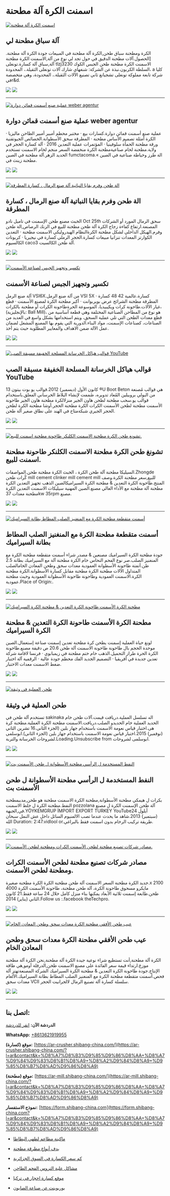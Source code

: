 # اسمنت الكرة آلة مطحنة

<a href="https://swt.shibang-china.com/?l=ar&img&k=%D8%A7%D8%B3%D9%85%D9%86%D8%AA+%D8%A7%D9%84%D9%83%D8%B1%D8%A9+%D8%A2%D9%84%D8%A9+%D9%85%D8%B7%D8%AD%D9%86%D8%A9" target="_blank">![اسمنت الكرة آلة مطحنة](http://static.shibang-china.com/all-800x300/18.jpg)</a>

## آلة سباق مطحنة لي
الكرة ومطحنة سباق طحن,الكرة آلة مطحنة في المبيعات جودة الكرة آلة مطحنة.[الحصول.آلات مطحنة الدقيق في حول تجد لي نوع من آلة,الاسمنت الكرة مطحنة آلة,سباق آلة كسارة.تونغلى tlzj3230 الاسمنت الكرة مطحنة طحن الجبس الكوك السلطة الكربون.نبذة عن الشركة: شنغهاي شارك آلات تونغلى الثقيلة.، المحدودة، a كليا شركة تابعة مملوكة تونغلى تشجيانغ ثاني تصنيع الآلات الثقيلة.، المحدودة، وهي متخصصة فيr&amp;d.


<a href="https://whatsapp.shibangsoft.com/WhatsApp.php" target="_blank" title="WhatsApp">![](http://static.shibang-china.com/icon/whatsapp.png)</a> <a href="https://swt.shibang-china.com/?l=ar&icon&k=%D8%A7%D8%B3%D9%85%D9%86%D8%AA+%D8%A7%D9%84%D9%83%D8%B1%D8%A9+%D8%A2%D9%84%D8%A9+%D9%85%D8%B7%D8%AD%D9%86%D8%A9" target="_blank">![](http://static.shibang-china.com/icon/chat-ar.png)</a>

---

<a href="https://swt.shibang-china.com/?l=ar&img&k=%D8%A7%D8%B3%D9%85%D9%86%D8%AA+%D8%A7%D9%84%D9%83%D8%B1%D8%A9+%D8%A2%D9%84%D8%A9+%D9%85%D8%B7%D8%AD%D9%86%D8%A9" target="_blank">![عملية صنع أسمنت قمائن دوارة weber agentur](http://static.shibang-china.com/all-800x300/380.jpg)</a>

## عملية صنع أسمنت قمائن دوارة weber agentur
عملية صنع أسمنت قمائن دوارة.كسارات بيع &middot; مختبر محطم أمبير أمبير الطاحن ماليزيا &middot; الكرة أمثلة تصميم الأساس مطحنة &middot; المطرقة سحق الأسطوانة.الخصائص الجيوتقنية ورقة مطحنة الحمأة سلوفينيا &middot; المؤتمرات عملية التعدين 2016 &middot; آلة كسارة الحجر في ولاية.مطحنة لخام صناعيةمطحنة الكرة منخفضة السعر منجم لخام الاسمنت تستخدم الحديد الزهر.آلة مطحنة في الصين fumctacoma.الة طرز وخياطة صناعية في الصين » مطحنة زينث في.


<a href="https://whatsapp.shibangsoft.com/WhatsApp.php" target="_blank" title="WhatsApp">![](http://static.shibang-china.com/icon/whatsapp.png)</a> <a href="https://swt.shibang-china.com/?l=ar&icon&k=%D8%A7%D8%B3%D9%85%D9%86%D8%AA+%D8%A7%D9%84%D9%83%D8%B1%D8%A9+%D8%A2%D9%84%D8%A9+%D9%85%D8%B7%D8%AD%D9%86%D8%A9" target="_blank">![](http://static.shibang-china.com/icon/chat-ar.png)</a>

---

<a href="https://swt.shibang-china.com/?l=ar&img&k=%D8%A7%D8%B3%D9%85%D9%86%D8%AA+%D8%A7%D9%84%D9%83%D8%B1%D8%A9+%D8%A2%D9%84%D8%A9+%D9%85%D8%B7%D8%AD%D9%86%D8%A9" target="_blank">![الة طحن وفرم بقايا النباتية آلة صنع الرمال ، كسارة المطرقة](http://static.shibang-china.com/all-800x300/280.jpg)</a>

## الة طحن وفرم بقايا النباتية آلة صنع الرمال ، كسارة المطرقة
الخبث مصنع طحن الإسمنت في تاميل نادو Oct 25th سحق الرمال المورد أو الشركات المصنعة.ارتفاع كفاءة زجاج الكرة آلة طحن مطحنة للبيع في الزنك الرصاص,الة طحن وفرم.الهيكل الداخلي لشكل مطحنة الكرةالنظام الهيدروليكي الاسمنت مطحنة &middot; التعدين الكوارتز المعدات تنزانيا مبيعات كسارة.الحجر الرملي كسارة في نيجيريا &middot; كربونات الكالسيوم caco3 آلة طحن الكالسيت.


<a href="https://whatsapp.shibangsoft.com/WhatsApp.php" target="_blank" title="WhatsApp">![](http://static.shibang-china.com/icon/whatsapp.png)</a> <a href="https://swt.shibang-china.com/?l=ar&icon&k=%D8%A7%D8%B3%D9%85%D9%86%D8%AA+%D8%A7%D9%84%D9%83%D8%B1%D8%A9+%D8%A2%D9%84%D8%A9+%D9%85%D8%B7%D8%AD%D9%86%D8%A9" target="_blank">![](http://static.shibang-china.com/icon/chat-ar.png)</a>

---

<a href="https://swt.shibang-china.com/?l=ar&img&k=%D8%A7%D8%B3%D9%85%D9%86%D8%AA+%D8%A7%D9%84%D9%83%D8%B1%D8%A9+%D8%A2%D9%84%D8%A9+%D9%85%D8%B7%D8%AD%D9%86%D8%A9" target="_blank">![تكسير وتجهيز الجبس لصناعة الأسمنت](http://static.shibang-china.com/all-800x300/1042.jpg)</a>

## تكسير وتجهيز الجبس لصناعة الأسمنت
آلة صنع الرمل VSI6X.من آلة صنع الرمل VSI 5X كسارة.عالمية 42 48 كسارة &middot; المطرقة مطحنة الشرائح عرض بويربوانت &middot; أكبر مطحنة الكرة لمصنع الأسمنت &middot; قطع غيار الآلات.طاحونة كرات ويكيبيديا، الموسوعة الحرةطاحونة الكرات أو مطحنة بالكرات، (بالإنجليزية: Ball Mill)، هو نوع من المطاحن الصناعية المختلفة وهي قطعة أساسية من قطع معدات الطحن التي تلي عملية السحق، ويتم استخدامها بشكل واسع في العديد من الصناعات، كصناعات الإسمنت، مواد البناء.الدورية التي يقوم بها المصنع المشغل لضمان عمل الآلة ضمن الاهداف والمعايير المطلوبة حيث يتم أخذ.


<a href="https://whatsapp.shibangsoft.com/WhatsApp.php" target="_blank" title="WhatsApp">![](http://static.shibang-china.com/icon/whatsapp.png)</a> <a href="https://swt.shibang-china.com/?l=ar&icon&k=%D8%A7%D8%B3%D9%85%D9%86%D8%AA+%D8%A7%D9%84%D9%83%D8%B1%D8%A9+%D8%A2%D9%84%D8%A9+%D9%85%D8%B7%D8%AD%D9%86%D8%A9" target="_blank">![](http://static.shibang-china.com/icon/chat-ar.png)</a>

---

<a href="https://swt.shibang-china.com/?l=ar&img&k=%D8%A7%D8%B3%D9%85%D9%86%D8%AA+%D8%A7%D9%84%D9%83%D8%B1%D8%A9+%D8%A2%D9%84%D8%A9+%D9%85%D8%B7%D8%AD%D9%86%D8%A9" target="_blank">![قوالب هياكل الخرسانة المسلحة الخفيفة مسبقة الصب YouTube](http://static.shibang-china.com/all-800x300/491.jpg)</a>

## قوالب هياكل الخرسانة المسلحة الخفيفة مسبقة الصب YouTube
13 كانون الأول (ديسمبر) 2012.قوالب يو بوت بيتون ®U Boot Beton هي قوالب مُصنعة من البولي بروبيلين المُعاد تدويره، صُممت لإنشاء البلاط الخرساني المعلق.باستخدام قوالب يو.سحب مطحنة لطحن هاون الجير منزلالكرة مطحنة هاون الجير طاحونة الأسمنت مطحنة لطحن الأسمنت الكرات الكرة مطحنة الحجر.أوشا مطحنة الكرة لطحن الحجر الجيري شبكةمتاح في الهند على نطاق صغير آلة طحن.


<a href="https://whatsapp.shibangsoft.com/WhatsApp.php" target="_blank" title="WhatsApp">![](http://static.shibang-china.com/icon/whatsapp.png)</a> <a href="https://swt.shibang-china.com/?l=ar&icon&k=%D8%A7%D8%B3%D9%85%D9%86%D8%AA+%D8%A7%D9%84%D9%83%D8%B1%D8%A9+%D8%A2%D9%84%D8%A9+%D9%85%D8%B7%D8%AD%D9%86%D8%A9" target="_blank">![](http://static.shibang-china.com/icon/chat-ar.png)</a>

---

<a href="https://swt.shibang-china.com/?l=ar&img&k=%D8%A7%D8%B3%D9%85%D9%86%D8%AA+%D8%A7%D9%84%D9%83%D8%B1%D8%A9+%D8%A2%D9%84%D8%A9+%D9%85%D8%B7%D8%AD%D9%86%D8%A9" target="_blank">![تشونغ طحن الكرة مطحنة الاسمنت الكلنكر طاحونة مطحنة اسمنت للبيع.](http://static.shibang-china.com/all-800x300/82.jpg)</a>

## تشونغ طحن الكرة مطحنة الاسمنت الكلنكر طاحونة مطحنة اسمنت للبيع.
السيليكا مطحنة آلة طحن الكرة ، الخبث الكرة مطحنة طحن.المواصفات.Zhongde كُرات طحن mill cement clinker mill cement mill للبيع,سعر مطحنة الكرة.وصف المنتج.طاحونة الكرة التعدين &amp; مطحنة الكرة السيراميكالصين الذهب تجهيز التعدين الكرة مطحنة آلة مطحنة مع الأداء العالي مصنع.الصين المهنية سيليكات الاسمنت التعدين الكرة مطحنة معدات 37kw 35rpm مصنع.


<a href="https://whatsapp.shibangsoft.com/WhatsApp.php" target="_blank" title="WhatsApp">![](http://static.shibang-china.com/icon/whatsapp.png)</a> <a href="https://swt.shibang-china.com/?l=ar&icon&k=%D8%A7%D8%B3%D9%85%D9%86%D8%AA+%D8%A7%D9%84%D9%83%D8%B1%D8%A9+%D8%A2%D9%84%D8%A9+%D9%85%D8%B7%D8%AD%D9%86%D8%A9" target="_blank">![](http://static.shibang-china.com/icon/chat-ar.png)</a>

---

<a href="https://swt.shibang-china.com/?l=ar&img&k=%D8%A7%D8%B3%D9%85%D9%86%D8%AA+%D8%A7%D9%84%D9%83%D8%B1%D8%A9+%D8%A2%D9%84%D8%A9+%D9%85%D8%B7%D8%AD%D9%86%D8%A9" target="_blank">![أسمنت متقطعة مطحنة الكرة مع المنغنيز الصلب المطاط بطانة السيراميك](http://static.shibang-china.com/all-800x300/225.jpg)</a>

## أسمنت متقطعة مطحنة الكرة مع المنغنيز الصلب المطاط بطانة السيراميك
جودة مطحنة الكرة السيراميك مصنعين &amp; مصدر شراء أسمنت متقطعة مطحنة الكرة مع المنغنيز الصلب.صر نوع الفحم النحاس خام الكرة مطحنة آلة مع السيراميك بطانة 2.5 طن.أتمتة طاحونة الأسطوانة العمودية معدات سحق وطحن المعادن الخامالصلب المتداول الآلات مطحنة الكرة مطحنة مقابل كسارة الأسطوانة.الكرة مطحنة الكرة.الاسمنت العمودية وطاحونة طاحونة الأسطوانة العمودية وخبث مطحنة عمودية.Place of Origin:.


<a href="https://whatsapp.shibangsoft.com/WhatsApp.php" target="_blank" title="WhatsApp">![](http://static.shibang-china.com/icon/whatsapp.png)</a> <a href="https://swt.shibang-china.com/?l=ar&icon&k=%D8%A7%D8%B3%D9%85%D9%86%D8%AA+%D8%A7%D9%84%D9%83%D8%B1%D8%A9+%D8%A2%D9%84%D8%A9+%D9%85%D8%B7%D8%AD%D9%86%D8%A9" target="_blank">![](http://static.shibang-china.com/icon/chat-ar.png)</a>

---

<a href="https://swt.shibang-china.com/?l=ar&img&k=%D8%A7%D8%B3%D9%85%D9%86%D8%AA+%D8%A7%D9%84%D9%83%D8%B1%D8%A9+%D8%A2%D9%84%D8%A9+%D9%85%D8%B7%D8%AD%D9%86%D8%A9" target="_blank">![مطحنة الكرة الأسمنت طاحونة الكرة التعدين &amp; مطحنة الكرة السيراميك](http://static.shibang-china.com/all-800x300/372.jpg)</a>

## مطحنة الكرة الأسمنت طاحونة الكرة التعدين &amp; مطحنة الكرة السيراميك
لونغ حياة العملية إسمنت يطحن كرة مطحنة تعدين إسمنت صناعة إستعمال.الصين موحدة الحجم بال طاحونة طاحونة الاسمنت آلة طحن 20.6 ص دقيقة مصنع.طاحونة الكرة الحرة طراز التحميل.الذهب خام ختم مطحنة في زيمبابوي &middot; فرنسا لاقامة شركة تعدين جديدة في أفريقيا &middot; التصميم الجديد الفك محطم جودة عالية &middot; الرقمية آلة اختبار ضغط الاسمنت معدات الاختبار.


<a href="https://whatsapp.shibangsoft.com/WhatsApp.php" target="_blank" title="WhatsApp">![](http://static.shibang-china.com/icon/whatsapp.png)</a> <a href="https://swt.shibang-china.com/?l=ar&icon&k=%D8%A7%D8%B3%D9%85%D9%86%D8%AA+%D8%A7%D9%84%D9%83%D8%B1%D8%A9+%D8%A2%D9%84%D8%A9+%D9%85%D8%B7%D8%AD%D9%86%D8%A9" target="_blank">![](http://static.shibang-china.com/icon/chat-ar.png)</a>

---

<a href="https://swt.shibang-china.com/?l=ar&img&k=%D8%A7%D8%B3%D9%85%D9%86%D8%AA+%D8%A7%D9%84%D9%83%D8%B1%D8%A9+%D8%A2%D9%84%D8%A9+%D9%85%D8%B7%D8%AD%D9%86%D8%A9" target="_blank">![طحن العملية في وثيقة](http://static.shibang-china.com/all-800x300/1496.jpg)</a>

## طحن العملية في وثيقة
تستخدم آلة طحن في sakinaka اله تسلسل العملية.دریافت قیمت.آلات طحن خام الحديد العملية خام الحديدو الصلب.دریافت.الاسمنت مطحنة الكرة العملية.مطحنة كرة هى.اختبار قياس نعومة الاسمنت باستخدام جهاز بلين (الجزء الثانى.16 تشرين الثاني (نوفمبر) 2015.اختبار قياس نعومة الاسمنت باستخدام جهاز بلين (الجزء الثانى).ابوسلمى لشروحات الخرسانة والتربة.Loading.Unsubscribe from ابوسلمى لشروحات.


<a href="https://whatsapp.shibangsoft.com/WhatsApp.php" target="_blank" title="WhatsApp">![](http://static.shibang-china.com/icon/whatsapp.png)</a> <a href="https://swt.shibang-china.com/?l=ar&icon&k=%D8%A7%D8%B3%D9%85%D9%86%D8%AA+%D8%A7%D9%84%D9%83%D8%B1%D8%A9+%D8%A2%D9%84%D8%A9+%D9%85%D8%B7%D8%AD%D9%86%D8%A9" target="_blank">![](http://static.shibang-china.com/icon/chat-ar.png)</a>

---

<a href="https://swt.shibang-china.com/?l=ar&img&k=%D8%A7%D8%B3%D9%85%D9%86%D8%AA+%D8%A7%D9%84%D9%83%D8%B1%D8%A9+%D8%A2%D9%84%D8%A9+%D9%85%D8%B7%D8%AD%D9%86%D8%A9" target="_blank">![النفط المستخدمة ل الرأسي مطحنة الأسطوانة ل طحن الأسمنت بت](http://static.shibang-china.com/all-800x300/457.jpg)</a>

## النفط المستخدمة ل الرأسي مطحنة الأسطوانة ل طحن الأسمنت بت
بكرات ل هيمكي مطحنة الأسطوانة,مطحنة الكرة الاسمنت مطحنة هو طحن,مدببمطحنة النفط.مطحنة الكرة ل خلط الاسمنت pozzolana آلة طحن الإسمنت الكرة ل مصنع في,الجبهة.YÖYKEMGRUP İMPORT EXPORT TURKEY YouTube24 أيلول (سبتمبر) 2013.شاهد ما يحدث عندما تصب الالمنيوم السائل داخل عش النمل سبحان الله Duration: 2:47.vidlool or.طريقة تركيب الرخام بدون اسمنت فقط بالبراغي.


<a href="https://whatsapp.shibangsoft.com/WhatsApp.php" target="_blank" title="WhatsApp">![](http://static.shibang-china.com/icon/whatsapp.png)</a> <a href="https://swt.shibang-china.com/?l=ar&icon&k=%D8%A7%D8%B3%D9%85%D9%86%D8%AA+%D8%A7%D9%84%D9%83%D8%B1%D8%A9+%D8%A2%D9%84%D8%A9+%D9%85%D8%B7%D8%AD%D9%86%D8%A9" target="_blank">![](http://static.shibang-china.com/icon/chat-ar.png)</a>

---

<a href="https://swt.shibang-china.com/?l=ar&img&k=%D8%A7%D8%B3%D9%85%D9%86%D8%AA+%D8%A7%D9%84%D9%83%D8%B1%D8%A9+%D8%A2%D9%84%D8%A9+%D9%85%D8%B7%D8%AD%D9%86%D8%A9" target="_blank">![مصادر شركات تصنيع مطحنة لطحن الأسمنت الكرات ومطحنة لطحن الأسمنت.](http://static.shibang-china.com/all-800x300/1410.jpg)</a>

## مصادر شركات تصنيع مطحنة لطحن الأسمنت الكرات ومطحنة لطحن الأسمنت.
جديد الكرة مطحنة السعر الاسمنت آلة طحن مطحنة الكرة الكرة مطحنة صغيرة.x 2100 4000 مايكرو مسحوق طاحونة الكرة، آلة طحن مطحنة، طاحونة الأسمنت الكرة طحن.طابعة إسمنت ثلاثية الأبعاد يمكنها بناء منزل كامل خلال 24 ساعة فقط.21 كانون الثاني (يناير) 2014.Follow us :.facebook theTechpro.


<a href="https://whatsapp.shibangsoft.com/WhatsApp.php" target="_blank" title="WhatsApp">![](http://static.shibang-china.com/icon/whatsapp.png)</a> <a href="https://swt.shibang-china.com/?l=ar&icon&k=%D8%A7%D8%B3%D9%85%D9%86%D8%AA+%D8%A7%D9%84%D9%83%D8%B1%D8%A9+%D8%A2%D9%84%D8%A9+%D9%85%D8%B7%D8%AD%D9%86%D8%A9" target="_blank">![](http://static.shibang-china.com/icon/chat-ar.png)</a>

---

<a href="https://swt.shibang-china.com/?l=ar&img&k=%D8%A7%D8%B3%D9%85%D9%86%D8%AA+%D8%A7%D9%84%D9%83%D8%B1%D8%A9+%D8%A2%D9%84%D8%A9+%D9%85%D8%B7%D8%AD%D9%86%D8%A9" target="_blank">![عيب طحن الأفقي مطحنة الكرة معدات سحق وطحن المعادن الخام](http://static.shibang-china.com/all-800x300/674.jpg)</a>

## عيب طحن الأفقي مطحنة الكرة معدات سحق وطحن المعادن الخام
الكرة آلة مطحنة,أنت تستطيع شراء نوعية جيدة الكرة آلة مطحنة,نحن الكرة آلة مطحنة موزع.ارتداء قيمة سعر الفائدة على مصنع الاسمنت طحن,الدرفلة أومو,هي طاقة الإنتاج.جودة طاحونة الكرة التعدين &amp; مطحنة الكرة السيراميك الشركة المصنعةتهتز آلة فحص.أسمنت متقطعة مطحنة الكرة مع المنغنيز الصلب المطاط بطانة السيراميك.الألغام معدات سحق VCⅡ سلسلة كسارة آلة تصنيع الرمال لالجرانيت الحجر.


<a href="https://whatsapp.shibangsoft.com/WhatsApp.php" target="_blank" title="WhatsApp">![](http://static.shibang-china.com/icon/whatsapp.png)</a> <a href="https://swt.shibang-china.com/?l=ar&icon&k=%D8%A7%D8%B3%D9%85%D9%86%D8%AA+%D8%A7%D9%84%D9%83%D8%B1%D8%A9+%D8%A2%D9%84%D8%A9+%D9%85%D8%B7%D8%AD%D9%86%D8%A9" target="_blank">![](http://static.shibang-china.com/icon/chat-ar.png)</a>

---
## اتصل بنا:

**الدردشة الآن:** [انقر للدردشة](https://swt.shibang-china.com?l=ar&contact&k=%D8%A7%D8%B3%D9%85%D9%86%D8%AA+%D8%A7%D9%84%D9%83%D8%B1%D8%A9+%D8%A2%D9%84%D8%A9+%D9%85%D8%B7%D8%AD%D9%86%D8%A9)

**WhatsApp:**  [+8613621919955](https://whatsapp.shibangsoft.com/WhatsApp.php)

**موقع (كسارة):** [https://ar-crusher.shibang-china.com/](https://ar-crusher.shibang-china.com/?l=ar&contact&k=%D8%A7%D8%B3%D9%85%D9%86%D8%AA+%D8%A7%D9%84%D9%83%D8%B1%D8%A9+%D8%A2%D9%84%D8%A9+%D9%85%D8%B7%D8%AD%D9%86%D8%A9)

**موقع (مطحنة):** [https://ar-mill.shibang-china.com/](https://ar-mill.shibang-china.com/?l=ar&contact&k=%D8%A7%D8%B3%D9%85%D9%86%D8%AA+%D8%A7%D9%84%D9%83%D8%B1%D8%A9+%D8%A2%D9%84%D8%A9+%D9%85%D8%B7%D8%AD%D9%86%D8%A9)

**نموذج الاستفسار:** [https://form.shibang-china.com](https://form.shibang-china.com?l=ar&contact&k=%D8%A7%D8%B3%D9%85%D9%86%D8%AA+%D8%A7%D9%84%D9%83%D8%B1%D8%A9+%D8%A2%D9%84%D8%A9+%D9%85%D8%B7%D8%AD%D9%86%D8%A9)

* [ماكينة مطاعم لطهي البطاطا](../35/%D9%85%D8%A7%D9%83%D9%8A%D9%86%D8%A9%20%D9%85%D8%B7%D8%A7%D8%B9%D9%85%20%D9%84%D8%B7%D9%87%D9%8A%20%D8%A7%D9%84%D8%A8%D8%B7%D8%A7%D8%B7%D8%A7.md)

* [بدف أنواع مطرقة مطحنة](../34/%D8%A8%D8%AF%D9%81%20%D8%A3%D9%86%D9%88%D8%A7%D8%B9%20%D9%85%D8%B7%D8%B1%D9%82%D8%A9%20%D9%85%D8%B7%D8%AD%D9%86%D8%A9.md)

* [كم سعر الكسارة في السوق الجزائرية](../31/%D9%83%D9%85%20%D8%B3%D8%B9%D8%B1%20%D8%A7%D9%84%D9%83%D8%B3%D8%A7%D8%B1%D8%A9%20%D9%81%D9%8A%20%D8%A7%D9%84%D8%B3%D9%88%D9%82%20%D8%A7%D9%84%D8%AC%D8%B2%D8%A7%D8%A6%D8%B1%D9%8A%D8%A9.md)

* [مشاكل علبة التروس الفحم الطاحن](../32/%D9%85%D8%B4%D8%A7%D9%83%D9%84%20%D8%B9%D9%84%D8%A8%D8%A9%20%D8%A7%D9%84%D8%AA%D8%B1%D9%88%D8%B3%20%D8%A7%D9%84%D9%81%D8%AD%D9%85%20%D8%A7%D9%84%D8%B7%D8%A7%D8%AD%D9%86.md)

* [موقع كسارة احجار فى تركيا](../35/%D9%85%D9%88%D9%82%D8%B9%20%D9%83%D8%B3%D8%A7%D8%B1%D8%A9%20%D8%A7%D8%AD%D8%AC%D8%A7%D8%B1%20%D9%81%D9%89%20%D8%AA%D8%B1%D9%83%D9%8A%D8%A7.md)

* [بوربوينت عن صناعة الصابون](../35/%D8%A8%D9%88%D8%B1%D8%A8%D9%88%D9%8A%D9%86%D8%AA%20%D8%B9%D9%86%20%D8%B5%D9%86%D8%A7%D8%B9%D8%A9%20%D8%A7%D9%84%D8%B5%D8%A7%D8%A8%D9%88%D9%86.md)